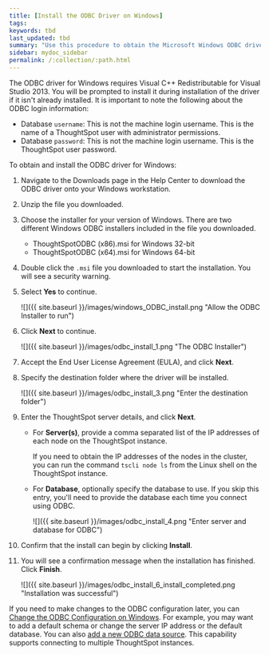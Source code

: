 ```yaml
---
title: [Install the ODBC Driver on Windows]
tags:
keywords: tbd
last_updated: tbd
summary: "Use this procedure to obtain the Microsoft Windows ODBC driver and install it."
sidebar: mydoc_sidebar
permalink: /:collection/:path.html
---
```


The ODBC driver for Windows requires Visual C++ Redistributable for Visual Studio 2013. You will be prompted to install it during installation of the driver if it isn't already installed. It is important to note the following about the ODBC login information:

-   Database `username`: This is not the machine login username. This is the name of a ThoughtSpot user with administrator permissions.
-   Database `password`: This is not the machine login username. This is the ThoughtSpot user password.

To obtain and install the ODBC driver for Windows:

1. Navigate to the Downloads page in the Help Center to download the ODBC driver onto your Windows workstation.
2. Unzip the file you downloaded.
3. Choose the installer for your version of Windows.
   There are two different Windows ODBC installers included in the file you downloaded.
    -   ThoughtSpotODBC (x86).msi for Windows 32-bit
    -   ThoughtSpotODBC (x64).msi for Windows 64-bit
4. Double click the `.msi` file you downloaded to start the installation.
   You will see a security warning.
5. Select **Yes** to continue.

     ![]({{ site.baseurl }}/images/windows_ODBC_install.png "Allow the ODBC Installer to run")

6. Click **Next** to continue.

     ![]({{ site.baseurl }}/images/odbc_install_1.png "The ODBC Installer")

7. Accept the End User License Agreement (EULA), and click **Next**.
8. Specify the destination folder where the driver will be installed.

     ![]({{ site.baseurl }}/images/odbc_install_3.png "Enter the destination folder")

9. Enter the ThoughtSpot server details, and click **Next**.

    - For **Server(s)**, provide a comma separated list of the IP addresses of each node on the ThoughtSpot instance.

      If you need to obtain the IP addresses of the nodes in the cluster, you can run the command `tscli node ls` from the Linux shell on the ThoughtSpot instance.

    - For **Database**, optionally specify the database to use. If you skip this entry, you'll need to provide the database each time you connect using ODBC.

      ![]({{ site.baseurl }}/images/odbc_install_4.png "Enter server and database for ODBC")

10.  Confirm that the install can begin by clicking **Install**.
11.  You will see a confirmation message when the installation has finished. Click **Finish**.

     ![]({{ site.baseurl }}/images/odbc_install_6_install_completed.png "Installation was successful")

If you need to make changes to the ODBC configuration later, you can [Change the ODBC Configuration on Windows](change_odbc_windows.html#). For example, you may want to add a default schema or change the server IP address or the default database. You can also [add a new ODBC data source](../../data_integration/clients/add_new_ODBC_source_windows.html). This capability supports connecting to multiple ThoughtSpot instances.
